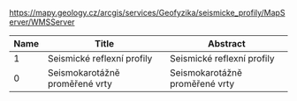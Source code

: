 https://mapy.geology.cz/arcgis/services/Geofyzika/seismicke_profily/MapServer/WMSServer

|Name|Title|Abstract|
|--|--|--|
|1|Seismické reflexní profily|Seismické reflexní profily|
|0|Seismokarotážně proměřené vrty|Seismokarotážně proměřené vrty|
